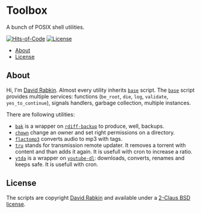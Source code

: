 # Toolbox
A bunch of POSIX shell utilities.

[![Hits-of-Code](https://hitsofcode.com/github/rdavid/toolbox?branch=master)](https://hitsofcode.com/view/github/rdavid/toolbox?branch=master)
[![License](https://img.shields.io/github/license/rdavid/toolbox)](https://github.com/rdavid/toolbox/blob/master/LICENSE.txt)

* [About](#about)
* [License](#license)

## About
Hi, I'm [David Rabkin](http://davi.drabk.in). Almost every utility inherits [`base`](app/base) script. The [`base`](app/base) script provides multiple services: functions (`be_root`, `die`, `log`, `validate`, `yes_to_continue`), signals handlers, garbage collection, multiple instances.

There are following utilities:
- [`bak`](app/bak.sh) is a wrapper on [`rdiff-backup`](https://github.com/rdiff-backup/rdiff-backup) to produce, well, backups.
- [`chown`](app/chown.sh) change an owner and set right permissions on a directory.
- [`flactomp3`](app/flactomp3.sh) converts audio to mp3 with tags.
- [`tru`](app/tru.sh) stands for transmission remote updater. It removes a torrent with content and than adds it again. It is usefull with cron to increase a ratio.
- [`ytda`](app/ytda.sh) is a wrapper on [`youtube-dl`](https://github.com/ytdl-org/youtube-dl): downloads, converts, renames and keeps safe. It is usefull with cron.

## License
The scripts are copyright [David Rabkin](http://davi.drabk.in) and available under a [2-Claus BSD license](https://github.com/rdavid/toolbox/blob/master/LICENSE).
